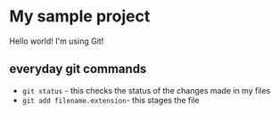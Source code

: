 # My sample project
Hello world! I'm using Git!

## everyday git commands
- `git status` - this checks the status of the changes made in my files
- `git add filename.extension`- this stages the file